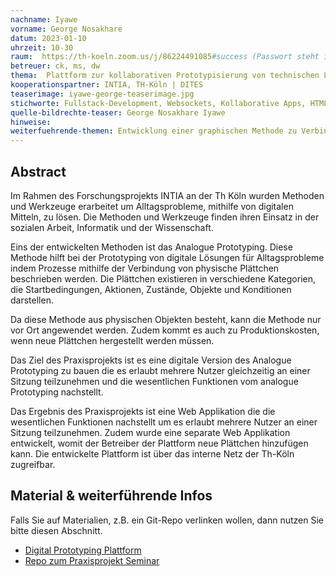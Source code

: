 ```yaml
---
nachname: Iyawe
vorname: George Nosakhare
datum: 2023-01-10
uhrzeit: 10-30
raum:  https://th-koeln.zoom.us/j/86224491085#success (Passwort steht im Ilias) Präsentation
betreuer: ck, ms, dw 
thema:  Plattform zur kollaborativen Prototypisierung von technischen Lösungen
kooperationspartner: INTIA, TH-Köln | DITES
teaserimage: iyawe-george-teaserimage.jpg
stichworte: Fullstack-Development, Websockets, Kollaborative Apps, HTML Canvas, React 
quelle-bildrechte-teaser: George Nosakhare Iyawe
hinweise:
weiterfuehrende-themen: Entwicklung einer graphischen Methode zu Verbindung von Objekten | Evaluierung der technischen Umsetzung von Digital Prototyping
---
```


## Abstract

Im Rahmen des Forschungsprojekts INTIA an der Th Köln wurden Methoden und Werkzeuge erarbeitet um Alltagsprobleme, mithilfe von digitalen Mitteln, zu lösen. Die Methoden und Werkzeuge finden ihren Einsatz in der sozialen Arbeit, Informatik und der Wissenschaft.

Eins der entwickelten Methoden ist das Analogue Prototyping. Diese Methode hilft bei der Prototyping von digitale Lösungen für Alltagsprobleme indem Prozesse mithilfe der Verbindung von physische Plättchen beschrieben werden. Die Plättchen existieren in verschiedene Kategorien, die Startbedingungen, Aktionen, Zustände, Objekte und Konditionen darstellen. 

Da diese Methode aus physischen Objekten besteht, kann die Methode nur vor Ort angewendet werden. Zudem kommt es auch zu Produktionskosten, wenn neue Plättchen hergestellt werden müssen.

Das Ziel des Praxisprojekts ist es eine digitale Version des Analogue Prototyping zu bauen die es erlaubt mehrere Nutzer gleichzeitig an einer Sitzung teilzunehmen und die wesentlichen Funktionen vom analogue Prototyping nachstellt.

Das Ergebnis des Praxisprojekts ist eine Web Applikation die die wesentlichen Funktionen nachstellt um es erlaubt mehrere Nutzer an einer Sitzung teilzunehmen. Zudem wurde eine separate Web Applikation entwickelt, womit der Betreiber der Plattform neue Plättchen hinzufügen kann. Die entwickelte Plattform ist über das interne Netz der Th-Köln zugreifbar.


## Material & weiterführende Infos
Falls Sie auf Materialien, z.B. ein Git-Repo verlinken wollen, dann nutzen Sie bitte diesen Abschnitt.
- [Digital Prototyping Plattform](http://prototype.intia.de)
- [Repo zum Praxisprojekt Seminar](https://github.com/cd-Roid/Praxisprojekt_2022)
